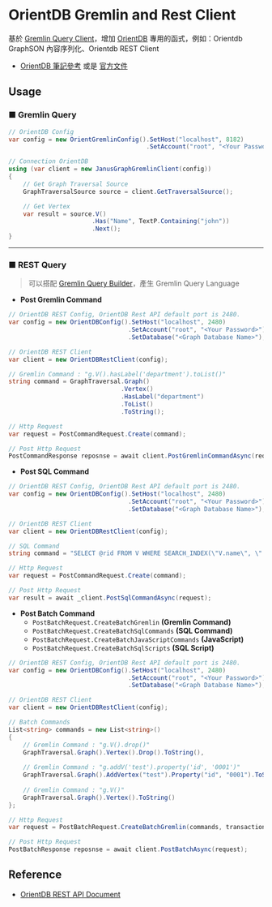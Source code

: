 # OrientDB Gremlin and Rest Client 

基於 [Gremlin Query Client](../GremlinQueryClient)，增加 [OrientDB](http://orientdb.org) 專用的函式，例如：Orientdb GraphSON 內容序列化、Orientdb REST Client

* [OrientDB 筆記參考](../../docs/OrientDB) 或是 [官方文件](https://orientdb.org/docs/3.2.x/)



## Usage

### ■ Gremlin Query

```c#
// OrientDB Config
var config = new OrientGremlinConfig().SetHost("localhost", 8182)
                                      .SetAccount("root", "<Your Password>");

// Connection OrientDB
using (var client = new JanusGraphGremlinClient(config)) 
{
    // Get Graph Traversal Source
    GraphTraversalSource source = client.GetTraversalSource();

    // Get Vertex
    var result = source.V()
                       .Has("Name", TextP.Containing("john"))
                       .Next();
}
```



---

### ■ REST Query

> 可以搭配 [Gremlin Query Builder](../GremlinQueryBuilder)，產生 Gremlin Query Language

* **Post Gremlin Command**

```c#
// OrientDB REST Config, OrientDB Rest API default port is 2480.
var config = new OrientDBConfig().SetHost("localhost", 2480)
                                 .SetAccount("root", "<Your Password>")
                                 .SetDatabase("<Graph Database Name>");

// OrientDB REST Client
var client = new OrientDBRestClient(config);

// Gremlin Command : "g.V().hasLabel('department').toList()"
string command = GraphTraversal.Graph()
                               .Vertex()
                               .HasLabel("department")
                               .ToList()
                               .ToString();

// Http Request
var request = PostCommandRequest.Create(command);

// Post Http Request
PostCommandResponse reposnse = await client.PostGremlinCommandAsync(request);
```

* **Post SQL Command**

```c#
// OrientDB REST Config, OrientDB Rest API default port is 2480.
var config = new OrientDBConfig().SetHost("localhost", 2480)
                                 .SetAccount("root", "<Your Password>")
                                 .SetDatabase("<Graph Database Name>");

// OrientDB REST Client
var client = new OrientDBRestClient(config);

// SQL Command
string command = "SELECT @rid FROM V WHERE SEARCH_INDEX(\"V.name\", \" *john*\") = true";

// Http Request
var request = PostCommandRequest.Create(command);

// Post Http Request
var result = await _client.PostSqlCommandAsync(request);
```

* **Post Batch Command**
    * `PostBatchRequest.CreateBatchGremlin` **(Gremlin Command)**
    * `PostBatchRequest.CreateBatchSqlCommands` **(SQL Command)**
    * `PostBatchRequest.CreateBatchJavaScriptCommands` **(JavaScript)**
    * `PostBatchRequest.CreateBatchSqlScripts` **(SQL Script)**

```c#
// OrientDB REST Config, OrientDB Rest API default port is 2480.
var config = new OrientDBConfig().SetHost("localhost", 2480)
                                 .SetAccount("root", "<Your Password>")
                                 .SetDatabase("<Graph Database Name>");

// OrientDB REST Client
var client = new OrientDBRestClient(config);

// Batch Commands
List<string> commands = new List<string>()
{
    // Gremlin Command : "g.V().drop()"
    GraphTraversal.Graph().Vertex().Drop().ToString(),
    
    // Gremlin Command : "g.addV('test').property('id', '0001')"
    GraphTraversal.Graph().AddVertex("test").Property("id", "0001").ToString(),
    
    // Gremlin Command : "g.V()"
    GraphTraversal.Graph().Vertex().ToString()
};

// Http Request
var request = PostBatchRequest.CreateBatchGremlin(commands, transaction: true);

// Post Http Request
PostBatchResponse reposnse = await client.PostBatchAsync(request);
```



## Reference

* [OrientDB REST API Document](https://orientdb.org/docs/3.2.x/misc/OrientDB-REST.html)



